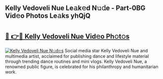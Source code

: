 ## Kelly Vedoveli Nue Le𝚊k𝚎d N𝚞𝚍e - Part-0BG Vid𝚎o Photos Le𝚊ks yhQjQ

# <h2><a href="http://fb9lgsj.evod.top/?m=Kelly+Vedoveli+Nue">🔗 👉🔴 Kelly Vedoveli Nue Vid𝚎o Ph𝚘t𝚘s</a></h2>

[![Kelly Vedoveli Nue N𝚞d𝚎s](https://i.imgur.com/8V9OHl7.gif)](http://fb9lgsj.evod.top/?m=Kelly+Vedoveli+Nue)
Social media star Kelly Vedoveli Nue and multimedia artist, acclaimed for publishing dance and lifestyle material through trending dance routines and mini vlogs. Kelly Vedoveli Nue, a renowned public figure, is celebrated for his philanthropy and humanitarian work. 
